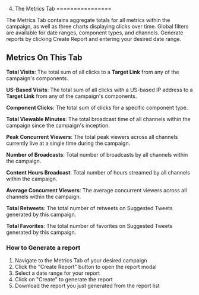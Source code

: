 4. The Metrics Tab
================

The Metrics Tab contains aggregate totals for all metrics within the campaign, as well as three charts displaying clicks over time. Global filters are available for date ranges, component types, and channels. Generate reports by clicking Create Report and entering your desired date range.

## Metrics On This Tab

**Total Visits**: The total sum of all clicks to a **Target Link** from any of the campaign's components.

**US-Based Visits**: The total sum of all clicks with a US-based IP address to a **Target Link** from any of the campaign's components.

**Component Clicks**: The total sum of clicks for a specific component type.

**Total Viewable Minutes**: The total broadcast time of all channels within the campaign since the campaign's inception.

**Peak Concurrent Viewers**: The total peak viewers across all channels currently live at a single time during the campaign.

**Number of Broadcasts**: Total number of broadcasts by all channels within the campaign.

**Content Hours Broadcast**: Total number of hours streamed by all channels within the campaign.

**Average Concurrent Viewers**: The average concurrent viewers across all channels within the campaign.

**Total Retweets**: The total number of retweets on Suggested Tweets generated by this campaign.

**Total Favorites**: The total number of favorites on Suggested Tweets generated by this campaign.

### How to Generate a report

1. Navigate to the Metrics Tab of your desired campaign
2. Click the "Create Report" button to open the report modal
3. Select a date range for your report
4. Click on "Create" to generate the report
5. Download the report you just generated from the report list
